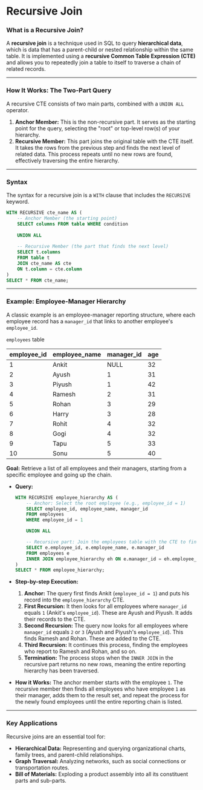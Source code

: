 # Recursive Join

### **What is a Recursive Join?**

A **recursive join** is a technique used in SQL to query **hierarchical data**, which is data that has a parent-child or nested relationship within the same table. It is implemented using a **recursive Common Table Expression (CTE)** and allows you to repeatedly join a table to itself to traverse a chain of related records.

---

### **How It Works: The Two-Part Query**

A recursive CTE consists of two main parts, combined with a `UNION ALL` operator.

1. **Anchor Member:** This is the non-recursive part. It serves as the starting point for the query, selecting the "root" or top-level row(s) of your hierarchy.
2. **Recursive Member:** This part joins the original table with the CTE itself. It takes the rows from the previous step and finds the next level of related data. This process repeats until no new rows are found, effectively traversing the entire hierarchy.

---

### **Syntax**

The syntax for a recursive join is a `WITH` clause that includes the `RECURSIVE` keyword.

```sql
WITH RECURSIVE cte_name AS (
    -- Anchor Member (the starting point)
    SELECT columns FROM table WHERE condition
    
    UNION ALL
    
    -- Recursive Member (the part that finds the next level)
    SELECT t.columns
    FROM table t
    JOIN cte_name AS cte
    ON t.column = cte.column
)
SELECT * FROM cte_name;
```

---

### **Example: Employee-Manager Hierarchy**

A classic example is an employee-manager reporting structure, where each employee record has a `manager_id` that links to another employee's `employee_id`.

`employees`  table

| **employee_id** | **employee_name** | **manager_id** | **age** |
| --- | --- | --- | --- |
| 1 | Ankit | NULL | 32 |
| 2 | Ayush | 1 | 31 |
| 3 | Piyush | 1 | 42 |
| 4 | Ramesh | 2 | 31 |
| 5 | Rohan | 3 | 29 |
| 6 | Harry | 3 | 28 |
| 7 | Rohit | 4 | 32 |
| 8 | Gogi | 4 | 32 |
| 9 | Tapu | 5 | 33 |
| 10 | Sonu | 5 | 40 |

**Goal:** Retrieve a list of all employees and their managers, starting from a specific employee and going up the chain.

- **Query:**
    
    ```sql
    WITH RECURSIVE employee_hierarchy AS (
        -- Anchor: Select the root employee (e.g., employee_id = 1)
        SELECT employee_id, employee_name, manager_id
        FROM employees
        WHERE employee_id = 1
    
        UNION ALL
    
        -- Recursive part: Join the employees table with the CTE to find managers
        SELECT e.employee_id, e.employee_name, e.manager_id
        FROM employees e
        INNER JOIN employee_hierarchy eh ON e.manager_id = eh.employee_id
    )
    SELECT * FROM employee_hierarchy;
    ```
    
- **Step-by-step Execution:**
    1. **Anchor:** The query first finds Ankit (`employee_id = 1`) and puts his record into the `employee_hierarchy` CTE.
    2. **First Recursion:** It then looks for all employees where `manager_id` equals `1` (Ankit's `employee_id`). These are Ayush and Piyush. It adds their records to the CTE.
    3. **Second Recursion:** The query now looks for all employees where `manager_id` equals `2` or `3` (Ayush and Piyush's `employee_id`). This finds Ramesh and Rohan. These are added to the CTE.
    4. **Third Recursion:** It continues this process, finding the employees who report to Ramesh and Rohan, and so on.
    5. **Termination:** The process stops when the `INNER JOIN` in the recursive part returns no new rows, meaning the entire reporting hierarchy has been traversed.
- **How it Works:** The anchor member starts with the employee `1`. The recursive member then finds all employees who have employee `1` as their manager, adds them to the result set, and repeat the process for the newly found employees until the entire reporting chain is listed.

---

### **Key Applications**

Recursive joins are an essential tool for:

- **Hierarchical Data:** Representing and querying organizational charts, family trees, and parent-child relationships.
- **Graph Traversal:** Analyzing networks, such as social connections or transportation routes.
- **Bill of Materials:** Exploding a product assembly into all its constituent parts and sub-parts.
